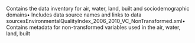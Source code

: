 Contains the data inventory for air, water, land, built and sociodemographic domains• Includes data source names and links to data sourcesEnvironmentalQualityIndex_2006_2010_VC_NonTransformed.xml• Contains metadata for non-transformed variables used in the air, water, land, built